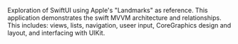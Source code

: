Exploration of SwiftUI using Apple's "Landmarks" as reference. This application demonstrates the swift MVVM architecture and relationships. This includes: views, lists, navigation, useer input, CoreGraphics design and layout, and interfacing with UIKit. 

